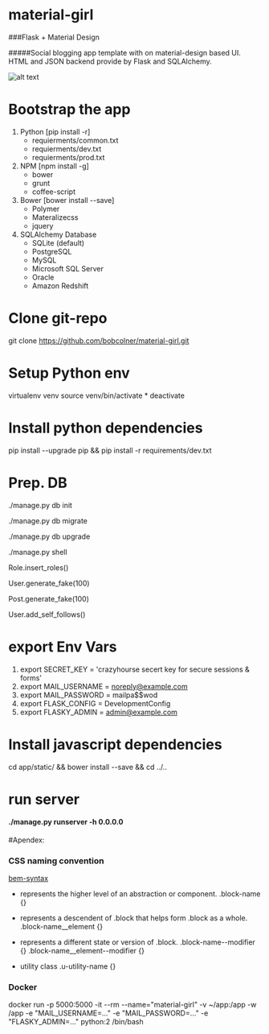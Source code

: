 # material-girl

###Flask + Material Design

#####Social blogging app template with on material-design based UI. HTML and JSON backend provide by Flask and SQLAlchemy.

![alt text](http://material-design.storage.googleapis.com/publish/v_2/material_ext_publish/0Bx4BSt6jniD7QTA5cHFBUlV3RTA/materialdesign_goals_language.png "Material Design")

# Bootstrap the app

1. Python [pip install -r]
	* requierments/common.txt
	* requierments/dev.txt
	* requierments/prod.txt
2. NPM [npm install -g]
	* bower
	* grunt
	* coffee-script
3. Bower [bower install --save]
	* Polymer
	* Materalizecss
	* jquery
4. SQLAlchemy Database
	* SQLite (default)
	* PostgreSQL
	* MySQL
	* Microsoft SQL Server
	* Oracle
	* Amazon Redshift

# Clone git-repo
git clone https://github.com/bobcolner/material-girl.git

# Setup Python env
virtualenv venv
source venv/bin/activate
	* deactivate

# Install python dependencies
pip install --upgrade pip && pip install -r requirements/dev.txt

# Prep. DB
./manage.py db init

./manage.py db migrate

./manage.py db upgrade

./manage.py shell

Role.insert_roles()

User.generate_fake(100)

Post.generate_fake(100)

User.add_self_follows()

# export Env Vars
1. export SECRET_KEY = 'crazyhourse secert key for secure sessions & forms'
2. export MAIL_USERNAME = noreply@example.com
3. export MAIL_PASSWORD = mailpa$$wod
4. export FLASK_CONFIG = DevelopmentConfig
5. export FLASKY_ADMIN = admin@example.com

# Install javascript dependencies

cd app/static/ && bower install --save && cd ../..

# run server
#### ./manage.py runserver -h 0.0.0.0

#Apendex:
### CSS naming convention
[bem-syntax](http://csswizardry.com/2013/01/mindbemding-getting-your-head-round-bem-syntax/)

* represents the higher level of an abstraction or component.
.block-name {}

* represents a descendent of .block that helps form .block as a whole.
.block-name__element {}

* represents a different state or version of .block.
.block-name--modifier {}
.block-name__element--modifier {}

* utility class
.u-utility-name {}

### Docker 
docker run -p 5000:5000 -it --rm --name="material-girl" -v ~/app:/app -w /app -e "MAIL_USERNAME=..." -e "MAIL_PASSWORD=..." -e "FLASKY_ADMIN=..." python:2 /bin/bash